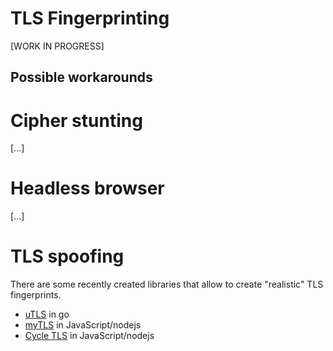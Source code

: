 
# TLS Fingerprinting

[WORK IN PROGRESS]




## Possible workarounds

# Cipher stunting
[...]


# Headless browser
[...]


# TLS spoofing

There are some recently created libraries that allow to create "realistic" TLS fingerprints. 

* [uTLS](https://github.com/refraction-networking/utls) in go
* [myTLS](https://github.com/zedd3v/mytls) in JavaScript/nodejs
* [Cycle TLS](https://github.com/Danny-Dasilva/CycleTLS) in JavaScript/nodejs

